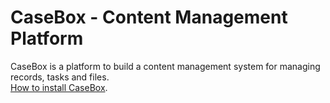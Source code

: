 CaseBox - Content Management Platform
=======

CaseBox is a platform to build a content management system for managing records, tasks and files.   
[How to install CaseBox](https://www.casebox.org/dev/install/).   
